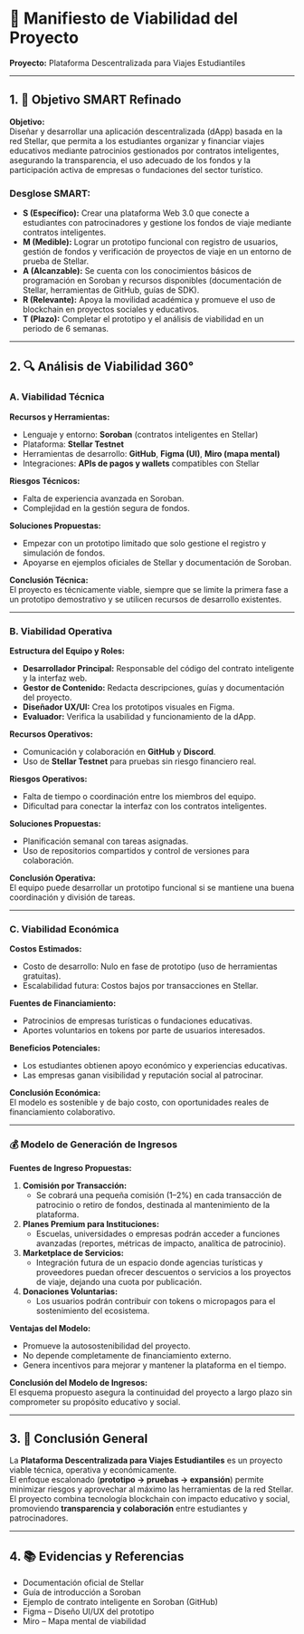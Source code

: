 # 🧭 Manifiesto de Viabilidad del Proyecto  
**Proyecto:** Plataforma Descentralizada para Viajes Estudiantiles  

---

## 1. 🎯 Objetivo SMART Refinado  

**Objetivo:**  
Diseñar y desarrollar una aplicación descentralizada (dApp) basada en la red Stellar, que permita a los estudiantes organizar y financiar viajes educativos mediante patrocinios gestionados por contratos inteligentes, asegurando la transparencia, el uso adecuado de los fondos y la participación activa de empresas o fundaciones del sector turístico.

### Desglose SMART:
- **S (Específico):** Crear una plataforma Web 3.0 que conecte a estudiantes con patrocinadores y gestione los fondos de viaje mediante contratos inteligentes.  
- **M (Medible):** Lograr un prototipo funcional con registro de usuarios, gestión de fondos y verificación de proyectos de viaje en un entorno de prueba de Stellar.  
- **A (Alcanzable):** Se cuenta con los conocimientos básicos de programación en Soroban y recursos disponibles (documentación de Stellar, herramientas de GitHub, guías de SDK).  
- **R (Relevante):** Apoya la movilidad académica y promueve el uso de blockchain en proyectos sociales y educativos.  
- **T (Plazo):** Completar el prototipo y el análisis de viabilidad en un periodo de 6 semanas.  

---

## 2. 🔍 Análisis de Viabilidad 360°  

### A. Viabilidad Técnica  
**Recursos y Herramientas:**
- Lenguaje y entorno: **Soroban** (contratos inteligentes en Stellar)  
- Plataforma: **Stellar Testnet**  
- Herramientas de desarrollo: **GitHub**, **Figma (UI)**, **Miro (mapa mental)**  
- Integraciones: **APIs de pagos y wallets** compatibles con Stellar  

**Riesgos Técnicos:**
- Falta de experiencia avanzada en Soroban.  
- Complejidad en la gestión segura de fondos.  

**Soluciones Propuestas:**
- Empezar con un prototipo limitado que solo gestione el registro y simulación de fondos.  
- Apoyarse en ejemplos oficiales de Stellar y documentación de Soroban.  

**Conclusión Técnica:**  
El proyecto es técnicamente viable, siempre que se limite la primera fase a un prototipo demostrativo y se utilicen recursos de desarrollo existentes.  

---

### B. Viabilidad Operativa  
**Estructura del Equipo y Roles:**
- **Desarrollador Principal:** Responsable del código del contrato inteligente y la interfaz web.  
- **Gestor de Contenido:** Redacta descripciones, guías y documentación del proyecto.  
- **Diseñador UX/UI:** Crea los prototipos visuales en Figma.  
- **Evaluador:** Verifica la usabilidad y funcionamiento de la dApp.  

**Recursos Operativos:**
- Comunicación y colaboración en **GitHub** y **Discord**.  
- Uso de **Stellar Testnet** para pruebas sin riesgo financiero real.  

**Riesgos Operativos:**
- Falta de tiempo o coordinación entre los miembros del equipo.  
- Dificultad para conectar la interfaz con los contratos inteligentes.  

**Soluciones Propuestas:**
- Planificación semanal con tareas asignadas.  
- Uso de repositorios compartidos y control de versiones para colaboración.  

**Conclusión Operativa:**  
El equipo puede desarrollar un prototipo funcional si se mantiene una buena coordinación y división de tareas.  

---

### C. Viabilidad Económica  
**Costos Estimados:**
- Costo de desarrollo: Nulo en fase de prototipo (uso de herramientas gratuitas).  
- Escalabilidad futura: Costos bajos por transacciones en Stellar.  

**Fuentes de Financiamiento:**
- Patrocinios de empresas turísticas o fundaciones educativas.  
- Aportes voluntarios en tokens por parte de usuarios interesados.  

**Beneficios Potenciales:**
- Los estudiantes obtienen apoyo económico y experiencias educativas.  
- Las empresas ganan visibilidad y reputación social al patrocinar.  

**Conclusión Económica:**  
El modelo es sostenible y de bajo costo, con oportunidades reales de financiamiento colaborativo.  

---

### 💰 Modelo de Generación de Ingresos  

**Fuentes de Ingreso Propuestas:**
1. **Comisión por Transacción:**  
   - Se cobrará una pequeña comisión (1–2%) en cada transacción de patrocinio o retiro de fondos, destinada al mantenimiento de la plataforma.  
2. **Planes Premium para Instituciones:**  
   - Escuelas, universidades o empresas podrán acceder a funciones avanzadas (reportes, métricas de impacto, analítica de patrocinio).  
3. **Marketplace de Servicios:**  
   - Integración futura de un espacio donde agencias turísticas y proveedores puedan ofrecer descuentos o servicios a los proyectos de viaje, dejando una cuota por publicación.  
4. **Donaciones Voluntarias:**  
   - Los usuarios podrán contribuir con tokens o micropagos para el sostenimiento del ecosistema.  

**Ventajas del Modelo:**
- Promueve la autosostenibilidad del proyecto.  
- No depende completamente de financiamiento externo.  
- Genera incentivos para mejorar y mantener la plataforma en el tiempo.  

**Conclusión del Modelo de Ingresos:**  
El esquema propuesto asegura la continuidad del proyecto a largo plazo sin comprometer su propósito educativo y social.  

---

## 3. 🧩 Conclusión General  
La **Plataforma Descentralizada para Viajes Estudiantiles** es un proyecto viable técnica, operativa y económicamente.  
El enfoque escalonado (**prototipo → pruebas → expansión**) permite minimizar riesgos y aprovechar al máximo las herramientas de la red Stellar.  
El proyecto combina tecnología blockchain con impacto educativo y social, promoviendo **transparencia y colaboración** entre estudiantes y patrocinadores.  

---

## 4. 📚 Evidencias y Referencias  
- Documentación oficial de Stellar  
- Guía de introducción a Soroban  
- Ejemplo de contrato inteligente en Soroban (GitHub)  
- Figma – Diseño UI/UX del prototipo  
- Miro – Mapa mental de viabilidad  
